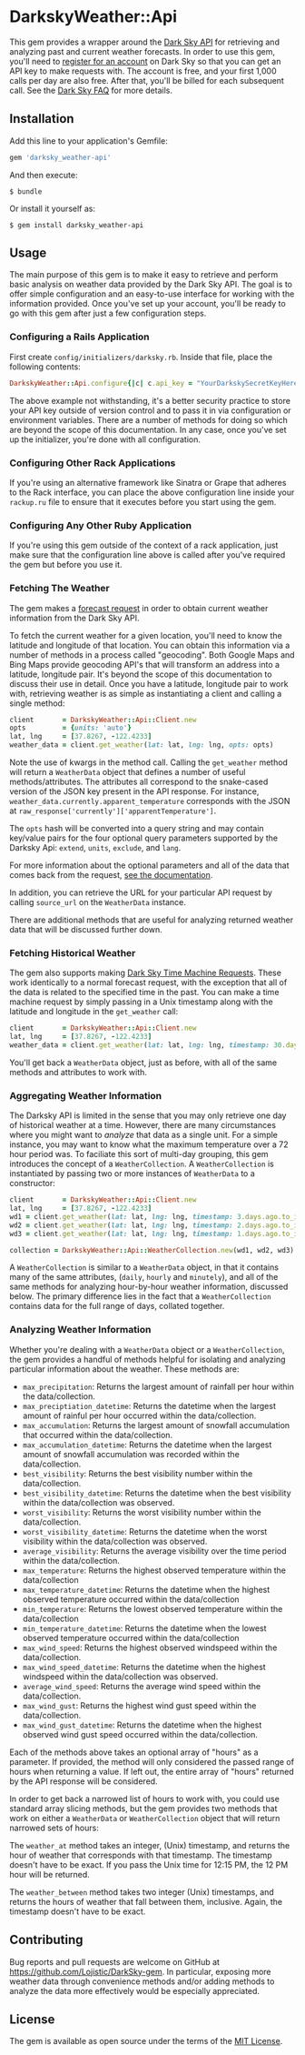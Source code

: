 # DarkskyWeather::Api

This gem provides a wrapper around the [Dark Sky API](https://darksky.net/dev) for retrieving and analyzing past and current weather forecasts. In order to use this gem, you'll need to [register for an account](https://darksky.net/dev/register) on Dark Sky so that you can get an API key to make requests with. The account is free, and your first 1,000 calls per day are also free. After that, you'll be billed for each subsequent call. See the [Dark Sky FAQ](https://darksky.net/dev/docs/faq) for more details.


## Installation

Add this line to your application's Gemfile:

```ruby
gem 'darksky_weather-api'
```

And then execute:

    $ bundle

Or install it yourself as:

    $ gem install darksky_weather-api

## Usage

The main purpose of this gem is to make it easy to retrieve and perform basic analysis on weather data provided by the Dark Sky API. The goal is to offer simple configuration and an easy-to-use interface for working with the information provided. Once you've set up your account, you'll be ready to go with this gem after just a few configuration steps.

### Configuring a Rails Application

First create `config/initializers/darksky.rb`. Inside that file, place the following contents:

```ruby
DarkskyWeather::Api.configure{|c| c.api_key = "YourDarkskySecretKeyHere" }
```

The above example not withstanding, it's a better security practice to store your API key outside of version control and to pass it in via configuration or environment variables. There are a number of methods for doing so which are beyond the scope of this documentation. In any case, once you've set up the initializer, you're done with all configuration.

### Configuring Other Rack Applications

If you're using an alternative framework like Sinatra or Grape that adheres to the Rack interface, you can place the above configuration line inside your `rackup.ru` file to ensure that it executes before you start using the gem.

### Configuring Any Other Ruby Application

If you're using this gem outside of the context of a rack application, just make sure that the configuration line above is called after you've required the gem but before you use it.

### Fetching The Weather

The gem makes a [forecast request](https://darksky.net/dev/docs#forecast-request) in order to obtain current weather information from the Dark Sky API.

To fetch the current weather for a given location, you'll need to know the latitude and longitude of that location. You can obtain this information via a number of methods in a process called "geocoding". Both Google Maps and Bing Maps provide geocoding API's that will transform an address into a latitude, longitude pair. It's beyond the scope of this documentation to discuss their use in detail. Once you have a latitude, longitude pair to work with, retrieving weather is as simple as instantiating a client and calling a single method:

```ruby
client       = DarkskyWeather::Api::Client.new
opts         = {units: 'auto'}
lat, lng     = [37.8267, -122.4233]
weather_data = client.get_weather(lat: lat, lng: lng, opts: opts)
```

Note the use of kwargs in the method call. Calling the `get_weather` method will return a `WeatherData` object that defines a number of useful methods/attributes. The attributes all correspond to the snake-cased version of the JSON key present in the API response. For instance, `weather_data.currently.apparent_temperature` corresponds with the JSON at `raw_response['currently']['apparentTemperature']`.

The `opts` hash will be converted into a query string and may contain key/value pairs for the four optional query parameters supported by the Darksky Api: `extend`, `units`, `exclude`, and `lang`.

For more information about the optional parameters and all of the data that comes back from the request, [see the documentation](https://darksky.net/dev/docs).

In addition, you can retrieve the URL for your particular API request by calling `source_url` on the `WeatherData` instance.

There are additional methods that are useful for analyzing returned weather data that will be discussed further down.

### Fetching Historical Weather

The gem also supports making [Dark Sky Time Machine Requests](https://darksky.net/dev/docs#time-machine-request). These work identically to a normal forecast request, with the exception that all of the data is related to the specified time in the past. You can make a time machine request by simply passing in a Unix timestamp along with the latitude and longitude in the `get_weather` call:

```ruby
client       = DarkskyWeather::Api::Client.new
lat, lng     = [37.8267, -122.4233]
weather_data = client.get_weather(lat: lat, lng: lng, timestamp: 30.days.ago.to_i)
```

You'll get back a `WeatherData` object, just as before, with all of the same methods and attributes to work with.

### Aggregating Weather Information

The Darksky API is limited in the sense that you may only retrieve one day of historical weather at a time. However, there are many circumstances where you might want to _analyze_ that data as a single unit. For a simple instance, you may want to know what the maximum temperature over a 72 hour period was. To faciliate this sort of multi-day grouping, this gem introduces the concept of a `WeatherCollection`. A `WeatherCollection` is instantiated by passing two or more instances of `WeatherData` to a constructor:

```ruby
client       = DarkskyWeather::Api::Client.new
lat, lng     = [37.8267, -122.4233]
wd1 = client.get_weather(lat: lat, lng: lng, timestamp: 3.days.ago.to_i)
wd2 = client.get_weather(lat: lat, lng: lng, timestamp: 2.days.ago.to_i)
wd3 = client.get_weather(lat: lat, lng: lng, timestamp: 1.days.ago.to_i)

collection = DarkskyWeather::Api::WeatherCollection.new(wd1, wd2, wd3)
```

A `WeatherCollection` is similar to a `WeatherData` object, in that it contains many of the same attributes, (`daily`, `hourly` and `minutely`), and all of the same methods for analyzing hour-by-hour weather information, discussed below. The primary difference lies in the fact that a `WeatherCollection` contains data for the full range of days, collated together.

### Analyzing Weather Information

Whether you're dealing with a `WeatherData` object or a `WeatherCollection`, the gem provides a handful of methods helpful for isolating and analyzing particular information about the weather. These methods are:

* `max_precipitation`: Returns the largest amount of rainfall per hour within the data/collection.
* `max_preciptiation_datetime`: Returns the datetime when the largest amount of rainful per hour occurred within the data/collection.
* `max_accumulation`: Returns the largest amount of snowfall accumulation that occurred within the data/collection.
* `max_accumulation_datetime`: Returns the datetime when the largest amount of snowfall accumulation was recorded within the data/collection.
* `best_visibility`: Returns the best visibility number within the data/collection.
* `best_visibility_datetime`: Returns the datetime when the best visibility within the data/collection was observed.
* `worst_visibility`: Returns the worst visibility number within the data/collection.
* `worst_visibility_datetime`: Returns the datetime when the worst visibility within the data/collection was observed.
* `average_visibility`: Returns the average visibility over the time period within the data/collection.
* `max_temperature`: Returns the highest observed temperature within the data/collection
* `max_temperature_datetime`: Returns the datetime when the highest observed temperature occurred within the data/collection
* `min_temperature`: Returns the lowest observed temperature within the data/collection
* `min_temperature_datetime`: Returns the datetime when the lowest observed temperature occurred within the data/collection
* `max_wind_speed`: Returns the highest observed windspeed within the data/collection.
* `max_wind_speed_datetime`: Returns the datetime when the highest windspeed within the data/collection was observed.
* `average_wind_speed`: Returns the average wind speed within the data/collection.
* `max_wind_gust`: Returns the highest wind gust speed within the data/collection.
* `max_wind_gust_datetime`: Returns the datetime when the highest observed wind gust speed occurred within the data/collection.

Each of the methods above takes an optional array of "hours" as a parameter. If provided, the method will only considered the passed range of hours when returning a value. If left out, the entire array of "hours" returned by the API response will be considered.

In order to get back a narrowed list of hours to work with, you could use standard array slicing methods, but the gem provides two methods that work on either a `WeatherData` or `WeatherCollection` object that will return narrowed sets of hours:

The `weather_at` method takes an integer, (Unix) timestamp, and returns the hour of weather that corresponds with that timestamp. The timestamp doesn't have to be exact. If you pass the Unix time for 12:15 PM, the 12 PM hour will be returned.

The `weather_between` method takes two integer (Unix) timestamps, and returns the hours of weather that fall between them, inclusive. Again, the timestamp doesn't have to be exact.

## Contributing

Bug reports and pull requests are welcome on GitHub at https://github.com/Lojistic/DarkSky-gem. In particular, exposing more weather data through convenience methods and/or adding methods to analyze the data more effectively would be especially appreciated.

## License

The gem is available as open source under the terms of the [MIT License](https://opensource.org/licenses/MIT).
